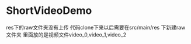 # ShortVideoDemo
res下的raw文件夹没有上传
代码clone下来以后需要在src/main/res 下新建raw文件夹 里面放的是视频文件video_0,video_1,video_2
